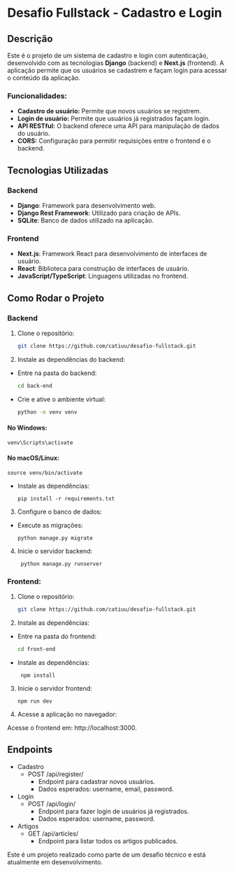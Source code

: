 # Desafio Fullstack - Cadastro e Login

## Descrição

Este é o projeto de um sistema de cadastro e login com autenticação, desenvolvido com as tecnologias **Django** (backend) e **Next.js** (frontend). A aplicação permite que os usuários se cadastrem e façam login para acessar o conteúdo da aplicação.

### Funcionalidades:

- **Cadastro de usuário:** Permite que novos usuários se registrem.
- **Login de usuário:** Permite que usuários já registrados façam login.
- **API RESTful:** O backend oferece uma API para manipulação de dados do usuário.
- **CORS:** Configuração para permitir requisições entre o frontend e o backend.

## Tecnologias Utilizadas

### Backend

- **Django**: Framework para desenvolvimento web.
- **Django Rest Framework**: Utilizado para criação de APIs.
- **SQLite**: Banco de dados utilizado na aplicação.

### Frontend

- **Next.js**: Framework React para desenvolvimento de interfaces de usuário.
- **React**: Biblioteca para construção de interfaces de usuário.
- **JavaScript/TypeScript**: Linguagens utilizadas no frontend.

## Como Rodar o Projeto

### Backend

1. Clone o repositório: 
   ```bash
   git clone https://github.com/catiuu/desafio-fullstack.git
2. Instale as dependências do backend:
 - Entre na pasta do backend:
     ```bash
     cd back-end
- Crie e ative o ambiente virtual:
     ```bash
     python -m venv venv
#### No Windows:
    venv\Scripts\activate
#### No macOS/Linux:
    source venv/bin/activate
- Instale as dependências:

      pip install -r requirements.txt
3. Configure o banco de dados:

- Execute as migrações:
 
      python manage.py migrate

4. Inicie o servidor backend:

        python manage.py runserver

### Frontend:

1. Clone o repositório: 
   ```bash
   git clone https://github.com/catiuu/desafio-fullstack.git
2. Instale as dependências:
- Entre na pasta do frontend:
     ```bash
     cd front-end
- Instale as dependências:

       npm install
3. Inicie o servidor frontend:
  
       npm run dev

4. Acesse a aplicação no navegador:

Acesse o frontend em: http://localhost:3000.


## Endpoints
- Cadastro
  - POST /api/register/
    - Endpoint para cadastrar novos usuários.
    - Dados esperados: username, email, password.
- Login
  - POST /api/login/
    - Endpoint para fazer login de usuários já registrados.
    - Dados esperados: username, password.
- Artigos
  - GET /api/articles/
    - Endpoint para listar todos os artigos publicados.

Este é um projeto realizado como parte de um desafio técnico e está atualmente em desenvolvimento.